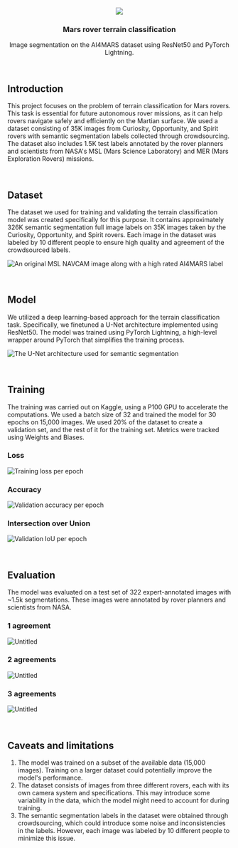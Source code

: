 <!--- Banner -->
<br />
<p align="center">
  <a href="#"><img src="https://i.ibb.co/RDwV3cH/image.png"></a>
  <h3 align="center">Mars rover terrain classification</h3>
  <p align="center">Image segmentation on the AI4MARS dataset using ResNet50 and PyTorch Lightning.</p>
</p>

<!--- Introduction --><br />
## Introduction

This project focuses on the problem of terrain classification for Mars rovers. This task is essential for future autonomous rover missions, as it can help rovers navigate safely and efficiently on the Martian surface. We used a dataset consisting of 35K images from Curiosity, Opportunity, and Spirit rovers with semantic segmentation labels collected through crowdsourcing. The dataset also includes 1.5K test labels annotated by the rover planners and scientists from NASA's MSL (Mars Science Laboratory) and MER (Mars Exploration Rovers) missions.


<!--- Dataset --><br />
## Dataset

The dataset we used for training and validating the terrain classification model was created specifically for this purpose. It contains approximately 326K semantic segmentation full image labels on 35K images taken by the Curiosity, Opportunity, and Spirit rovers. Each image in the dataset was labeled by 10 different people to ensure high quality and agreement of the crowdsourced labels.

![An original MSL NAVCAM image along with a high rated AI4MARS label](assets/Untitled%201.png)

<!--- Model --><br />
## Model

We utilized a deep learning-based approach for the terrain classification task. Specifically, we finetuned a U-Net architecture implemented using ResNet50. The model was trained using PyTorch Lightning, a high-level wrapper around PyTorch that simplifies the training process.


![The U-Net architecture used for semantic segmentation](assets/Untitled%202.png)


<!--- Training --><br />
## Training

The training was carried out on Kaggle, using a P100 GPU to accelerate the computations. We used a batch size of 32 and trained the model for 30 epochs on 15,000 images. We used 20% of the dataset to create a validation set, and the rest of it for the training set. Metrics were tracked using Weights and Biases.

### Loss


![Training loss per epoch](assets/Untitled%203.png)


### Accuracy


![Validation accuracy per epoch](assets/Untitled%205.png)


### Intersection over Union


![Validation IoU per epoch](assets/Untitled%206.png)


<!--- Evaluation --><br />
## Evaluation

The model was evaluated on a test set of 322 expert-annotated images with ~1.5k segmentations. These images were annotated by rover planners and scientists from NASA.

### 1 agreement


![Untitled](assets/Untitled%209.png)


### 2 agreements


![Untitled](assets/Untitled%2010.png)


### 3 agreements


![Untitled](assets/Untitled%2011.png)


<!--- Caveats and limitations --><br />
## Caveats and limitations

1. The model was trained on a subset of the available data (15,000 images). Training on a larger dataset could potentially improve the model's performance.
2. The dataset consists of images from three different rovers, each with its own camera system and specifications. This may introduce some variability in the data, which the model might need to account for during training.
3. The semantic segmentation labels in the dataset were obtained through crowdsourcing, which could introduce some noise and inconsistencies in the labels. However, each image was labeled by 10 different people to minimize this issue.
